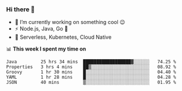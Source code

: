 ### Hi there 👋

<!--
**nodejh/nodejh** is a ✨ _special_ ✨ repository because its `README.md` (this file) appears on your GitHub profile.

Here are some ideas to get you started:

- 🔭 I’m currently working on ...
- 🌱 I’m currently learning ...
- 👯 I’m looking to collaborate on ...
- 🤔 I’m looking for help with ...
- 💬 Ask me about ...
- 📫 How to reach me: ...
- 😄 Pronouns: ...
- ⚡ Fun fact: ...
-->

- 🔭 I’m currently working on something cool :wink:
- ⚡ Node.js, Java, Go :thought_balloon:
- 🤖 Serverless, Kubernetes, Cloud Native

📊 **This week I spent my time on**

<!--START_SECTION:waka-->
```text
Java         25 hrs 34 mins  ██████████████████▓░░░░░░   74.25 % 
Properties   3 hrs 4 mins    ██▒░░░░░░░░░░░░░░░░░░░░░░   08.92 % 
Groovy       1 hr 30 mins    █░░░░░░░░░░░░░░░░░░░░░░░░   04.40 % 
YAML         1 hr 28 mins    █░░░░░░░░░░░░░░░░░░░░░░░░   04.28 % 
JSON         40 mins         ▒░░░░░░░░░░░░░░░░░░░░░░░░   01.95 % 
```
<!--END_SECTION:waka-->


<!--
:traffic_light: **Visitors**

![visitors](https://visitor-badge.glitch.me/badge?page_id=nodejh.nodejh)
-->
